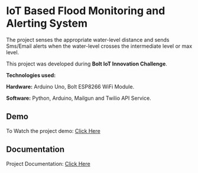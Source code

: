 
# IoT Based Flood Monitoring and Alerting System

The project senses the appropriate water-level distance and sends Sms/Email alerts when the water-level crosses the intermediate level or max level.

This project was developed during **Bolt IoT Innovation Challenge**.

**Technologies used:**

**Hardware:** Arduino Uno, Bolt ESP8266 WiFi Module.

**Software:** Python, Arduino, Mailgun and Twilio API Service.





## Demo

To Watch the project demo: [Click Here](https://youtu.be/NEZtcNrtXKA)

  
## Documentation

Project Documentation: [Click Here](https://www.hackster.io/vaibhavshanbhag467/iot-based-flood-monitoring-and-alerting-system-e03cff#code)

  
